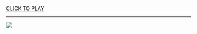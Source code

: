 
<a href="https://premium76.site?title=tyrone_unblock_games&ref=13M">CLICK TO PLAY</a></h3>
<hr>

<a href="https://premium76.site?title=tyrone_unblock_games&ref=13M"><img src="https://clearcache.store/games.png"></a>


